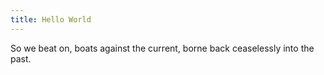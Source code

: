 ```yaml
---
title: Hello World
---
```

So we beat on, boats against the current, borne back ceaselessly into the past.

